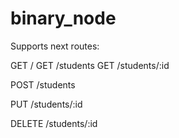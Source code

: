 # binary_node

Supports next routes:

GET /
GET /students
GET /students/:id

POST /students

PUT /students/:id

DELETE /students/:id
